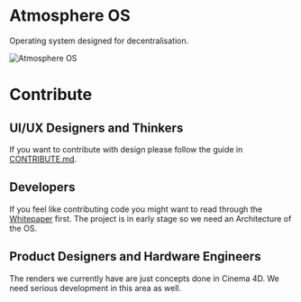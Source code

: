 # Atmosphere OS

Operating system designed for decentralisation.

![Atmosphere OS](https://github.com/Embrace-clarity/atmosphere-os/blob/master/Assets/Header.png)

# Contribute

## UI/UX Designers and Thinkers
If you want to contribute with design please follow the guide in [CONTRIBUTE.md](https://github.com/Embrace-clarity/atmosphere-os/tree/master/CONTRIBUTE.md).

## Developers
If you feel like contributing code you might want to read through the [Whitepaper](https://github.com/Embrace-clarity/clarity-whitepaper) first. The project is in early stage so we need an Architecture of the OS.

## Product Designers and Hardware Engineers
The renders we currently have are just concepts done in Cinema 4D. We need serious development in this area as well.
